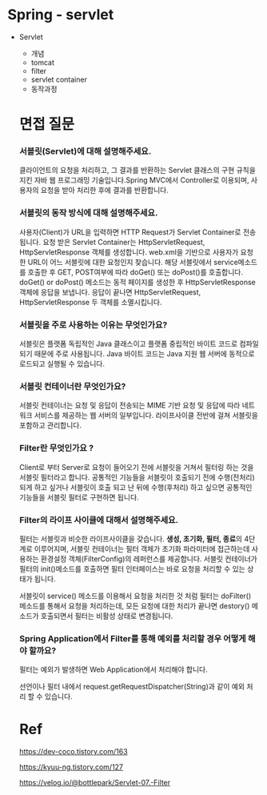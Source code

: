 # Spring - servlet

- Servlet
    - 개념
    - tomcat
    - filter
    - servlet container
    - 동작과정
    
    # 면접 질문
    
    ### 서블릿(Servlet)에 대해 설명해주세요.
    클라이언트의 요청을 처리하고, 그 결과를 반환하는 Servlet 클래스의 구현 규칙을 지킨 자바 웹 프로그래밍 기술입니다.Spring MVC에서 Controller로 이용되며, 사용자의 요청을 받아 처리한 후에 결과를 반환합니다.
    
    ### 서블릿의 동작 방식에 대해 설명해주세요.
    사용자(Client)가 URL을 입력하면 HTTP Request가 Servlet Container로 전송됩니다.
    요청 받은 Servlet Container는 HttpServletRequest, HttpServletResponse 객체를 생성합니다.
    web.xml을 기반으로 사용자가 요청한 URL이 어느 서블릿에 대한 요청인지 찾습니다.
    해당 서블릿에서 service메소드를 호출한 후 GET, POST여부에 따라 doGet() 또는 doPost()를 호출합니다.
    doGet() or doPost() 메소드는 동적 페이지를 생성한 후 HttpServletResponse객체에 응답을 보냅니다.
    응답이 끝나면 HttpServletRequest, HttpServletResponse 두 객체를 소멸시킵니다.
    
    ### **서블릿을 주로 사용하는 이유는 무엇인가요?**
    
    서블릿은 플랫폼 독립적인 Java 클래스이고 플랫폼 중립적인 바이트 코드로 컴파일되기 때문에 주로 사용됩니다. Java 바이트 코드는 Java 지원 웹 서버에 동적으로 로드되고 실행될 수 있습니다.
    
    ### **서블릿 컨테이너란 무엇인가요?**
    
    서블릿 컨테이너는 요청 및 응답이 전송되는 MIME 기반 요청 및 응답에 따라 네트워크 서비스를 제공하는 웹 서버의 일부입니다. 라이프사이클 전반에 걸쳐 서블릿을 포함하고 관리합니다.
    
    ### Filter란 무엇인가요 ?
    
    Client로 부터 Server로 요청이 들어오기 전에 서블릿을 거쳐서 필터링 하는 것을 서블릿 필터라고 합니다.
    공통적인 기능들을 서블릿이 호출되기 전에 수행(전처리)되게 하고 싶거나
    서블릿이 호출 되고 난 뒤에 수행(후처리) 하고 싶으면 공통적인 기능들을 서블릿 필터로 구현하면 됩니다.
    
    ### Filter의 라이프 사이클에 대해서 설명해주세요.
    
    필터는 서블릿과 비슷한 라이프사이클을 갖습니다. **생성, 초기화, 필터, 종료**의 4단계로 이루어지며, 서블릿 컨테이너는 필터 객체가 초기화 파라미터에 접근하는데 사용하는 환경설정 객체(FilterConfig)의 레퍼런스를 제공합니다. 서블릿 컨테이너가 필터의 init()메소드를 호출하면 필터 인터페이스는 바로 요청을 처리할 수 있는 상태가 됩니다.
    
    서블릿이 service() 메소드를 이용해서 요청을 처리한 것 처럼 필터는 doFilter() 메소드를 통해서 요청을 처리하는데, 모든 요청에 대한 처리가 끝나면 destory() 메소드가 호출되면서 필터는 비활성 상태로 변경됩니다.
    
    ### Spring Application에서 Filter를 통해 예외를 처리할 경우 어떻게 해야 할까요?
    
    필터는 예외가 발생하면 Web Application에서 처리해야 합니다.
    
    선언이나 필터 내에서 request.getRequestDispatcher(String)과 같이 예외 처리 할 수 있습니다.

    
    # Ref
    
    https://dev-coco.tistory.com/163
    
    https://kyuu-ng.tistory.com/127
    
    https://velog.io/@bottlepark/Servlet-07.-Filter
